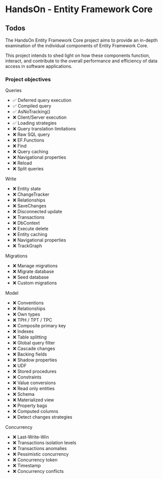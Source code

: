 # HandsOn - Entity Framework Core 

## Todos

The HandsOn Entity Framework Core project aims to provide an in-depth examination of the individual components of Entity Framework Core. 

This project intends to shed light on how these components function, interact, and contribute to the overall performance and efficiency of data access in software applications.

### Project objectives

Queries

- :white_check_mark: Deferred query execution
- :white_check_mark: Compiled query
- :white_check_mark: AsNoTracking()
- :x: Client/Server execution
- :white_check_mark: Loading strategies
- :x: Query translation limitations
- :x: Raw SQL query
- :x: EF.Functions
- :x: Find
- :x: Query caching
- :x: Navigational properties
- :x: Reload
- :x: Split queries

Write
- :x: Entity state
- :x: ChangeTracker
- :x: Relationships
- :x: SaveChanges
- :x: Disconnected update
- :x: Transactions
- :x: DbContext
- :x: Execute delete
- :x: Entity caching
- :x: Navigational properties
- :x: TrackGraph

Migrations
- :x: Manage migrations
- :x: Migrate database
- :x: Seed database
- :x: Custom migrations

Model
- :x: Conventions
- :x: Relationships
- :x: Own types
- :x: TPH / TPT / TPC
- :x: Composite primary key
- :x: Indexes
- :x: Table splitting
- :x: Global query filter
- :x: Cascade changes
- :x: Backing fields
- :x: Shadow properties
- :x: UDF
- :x: Stored procedures
- :x: Constraints
- :x: Value conversions
- :x: Read only entities
- :x: Schema
- :x: Materialized view
- :x: Property bags
- :x: Computed columns
- :x: Detect changes strategies

Concurrency
- :x: Last-Write-Win
- :x: Transactions isolation levels
- :x: Transactions anomalies
- :x: Pessimistic concurrency
- :x: Concurrency token
- :x: Timestamp
- :x: Concurrency conflicts